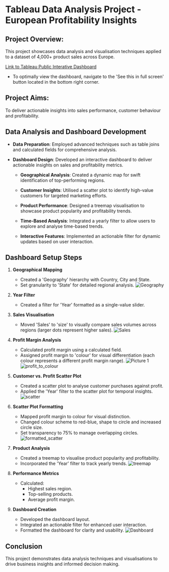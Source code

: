 # Tableau Data Analysis Project - European Profitability Insights

## Project Overview:
This project showcases data analysis and visualisation techniques applied to a dataset of 4,000+ product sales across Europe. 

[Link to Tableau Public Interative Dashboard](https://public.tableau.com/app/profile/sonali.tejura/viz/EuropeanProfitabilityInsightsTechnologyOfficeSuppliesandFurniture/EuropeanProfitabilityInsightsTechnologyOfficeSuppliesandFurniture?publish=yes) 
- To optimally view the dashboard, navigate to the 'See this in full screen' button located in the bottom right corner.

## Project Aims:
To deliver actionable insights into sales performance, customer behaviour and profitability. 

## Data Analysis and Dashboard Development

- **Data Preparation**: Employed advanced techniques such as table joins and calculated fields for comprehensive analysis.

- **Dashboard Design**: Developed an interactive dashboard to deliver actionable insights on sales and profitability metrics.

  - **Geographical Analysis**: Created a dynamic map for swift identification of top-performing regions.
  
  - **Customer Insights**: Utilised a scatter plot to identify high-value customers for targeted marketing efforts.
  
  - **Product Performance**: Designed a treemap visualisation to showcase product popularity and profitability trends.
  
  - **Time-Based Analysis**: Integrated a yearly filter to allow users to explore and analyse time-based trends.
  
  - **Interactive Features**: Implemented an actionable filter for dynamic updates based on user interaction.


## Dashboard Setup Steps

1. **Geographical Mapping**
   - Created a 'Geography' hierarchy with Country, City and State.
   - Set granularity to 'State' for detailed regional analysis.
![Geography](https://github.com/sonalitejura/portfolio-projects/assets/172199569/5b917125-9727-4bea-8449-2a9072db8b9d)

2. **Year Filter**
   - Created a filter for 'Year' formatted as a single-value slider.

3. **Sales Visualisation**
   - Moved 'Sales' to 'size' to visually compare sales volumes across regions (larger dots represent higher sales).
![Sales](https://github.com/sonalitejura/portfolio-projects/assets/172199569/df22f986-d0a6-44e3-955c-056caaa1f65c)

4. **Profit Margin Analysis**
   - Calculated profit margin using a calculated field.
   - Assigned profit margin to 'colour' for visual differentiation (each colour represents a different profit margin range).
![Picture 1](https://github.com/sonalitejura/portfolio-projects/assets/172199569/416c7ac1-35ff-4ac8-81a9-ef58ad9ae513)
  ![profit_to_colour](https://github.com/sonalitejura/portfolio-projects/assets/172199569/94c69dd3-7809-44c7-8f2d-86f0057b49d2)

5. **Customer vs. Profit Scatter Plot**
   - Created a scatter plot to analyse customer purchases against profit.
   - Applied the 'Year' filter to the scatter plot for temporal insights.
![scatter](https://github.com/sonalitejura/portfolio-projects/assets/172199569/6a6f3d8b-8d00-4669-885b-164b8ed44bce)

6. **Scatter Plot Formatting**
   - Mapped profit margin to colour for visual distinction.
   - Changed colour scheme to red-blue, shape to circle and increased circle size.
   - Set transparency to 75% to manage overlapping circles.
![formatted_scatter](https://github.com/sonalitejura/portfolio-projects/assets/172199569/22779cc5-5813-4a02-9807-548729e2c86e)

7. **Product Analysis**
   - Created a treemap to visualise product popularity and profitability.
   - Incorporated the 'Year' filter to track yearly trends.
![treemap](https://github.com/sonalitejura/portfolio-projects/assets/172199569/759ff583-e481-491d-85d3-cf3198f813e6)

8. **Performance Metrics**
   - Calculated:
     - Highest sales region.
     - Top-selling products.
     - Average profit margin.

9. **Dashboard Creation**
   - Developed the dashboard layout.
   - Integrated an actionable filter for enhanced user interaction.
   - Formatted the dashboard for clarity and usability.
![Dashboard](https://github.com/sonalitejura/portfolio-projects/assets/172199569/5470760b-2d06-4eca-aa64-78e4916be264)

## Conclusion
This project demonstrates data analysis techniques and visualisations to drive business insights and informed decision making. 
